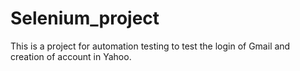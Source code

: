 # Selenium_project
This is a project for automation testing to test the login of Gmail and creation of account in Yahoo.
